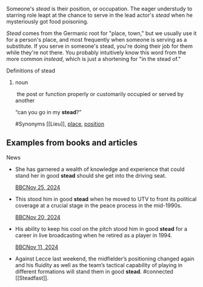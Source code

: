 Someone's _stead_ is their position, or occupation. The eager understudy to starring role leapt at the chance to serve in the lead actor's _stead_ when he mysteriously got food poisoning.

_Stead_ comes from the Germanic root for "place, town," but we usually use it for a person's place, and most frequently when someone is serving as a substitute. If you serve in someone's stead, you're doing their job for them while they're not there. You probably intuitively know this word from the more common _instead_, which is just a shortening for "in the stead of."

Definitions of stead

1. noun
    
     the post or function properly or customarily occupied or served by another
    
    “can you go in my **stead**?”
    
    #Synonyms [[Lieu]], [place](https://www.vocabulary.com/dictionary/place), [position](https://www.vocabulary.com/dictionary/position)
## Examples from books and articles

News

- She has garnered a wealth of knowledge and experience that could stand her in good **stead** should she get into the driving seat.
    
    [BBCNov 25, 2024](https://www.bbc.com/news/articles/cwy5z9enx0do)
- This stood him in good **stead** when he moved to UTV to front its political coverage at a crucial stage in the peace process in the mid-1990s.
    
    [BBCNov 20, 2024](https://www.bbc.com/news/articles/c05z2vzqrrmo)
- His ability to keep his cool on the pitch stood him in good **stead** for a career in live broadcasting when he retired as a player in 1994.
    
    [BBCNov 11, 2024](https://www.bbc.com/news/articles/cp39xlwexyxo)
- Against Lecce last weekend, the midfielder’s positioning changed again and his fluidity as well as the team’s tactical capability of playing in different formations will stand them in good **stead**.
#connected [[Steadfast]].